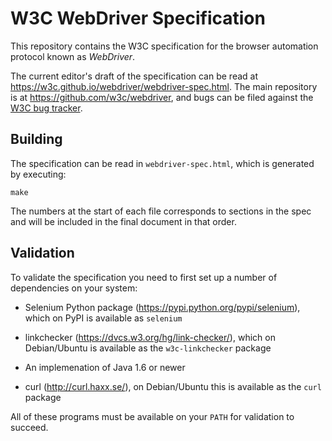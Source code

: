 # W3C WebDriver Specification

This repository contains the W3C specification
for the browser automation protocol known as _WebDriver_.

The current editor's draft of the specification can be read
at https://w3c.github.io/webdriver/webdriver-spec.html.
The main repository is at https://github.com/w3c/webdriver,
and bugs can be filed against the
[W3C bug tracker](https://www.w3.org/Bugs/Public/enter_bug.cgi?comment=&blocked=20860&short_desc=%5BWebDriver%20Spec%5D%3A%20&product=Browser%20Test%2FTools%20WG&component=WebDriver).

## Building

The specification can be read in `webdriver-spec.html`,
which is generated by executing:

    make

The numbers at the start of each file corresponds to sections in the spec
and will be included in the final document in that order.

## Validation

To validate the specification you need to first set up
a number of dependencies on your system:

  * Selenium Python package (https://pypi.python.org/pypi/selenium),
    which on PyPI is available as `selenium`

  * linkchecker (https://dvcs.w3.org/hg/link-checker/),
    which on Debian/Ubuntu is available
    as the `w3c-linkchecker` package

  * An implemenation of Java 1.6 or newer

  * curl (http://curl.haxx.se/),
    on Debian/Ubuntu this is available as the `curl` package

All of these programs must be available on your `PATH`
for validation to succeed.
